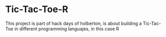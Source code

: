 # Tic-Tac-Toe-R
This project is part of hack days of holberton, is about building a Tic-Tac-Toe in different programming languajes, in this case R
